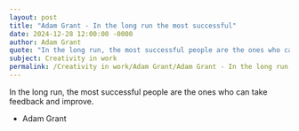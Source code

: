 ```yaml
---
layout: post
title: "Adam Grant - In the long run the most successful"
date: 2024-12-28 12:00:00 -0000
author: Adam Grant
quote: "In the long run, the most successful people are the ones who can take feedback and improve."
subject: Creativity in work
permalink: /Creativity in work/Adam Grant/Adam Grant - In the long run the most successful
---
```


In the long run, the most successful people are the ones who can take feedback and improve.

- Adam Grant
